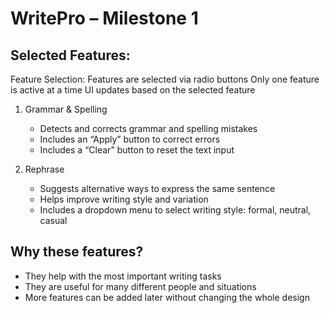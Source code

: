 # WritePro – Milestone 1

## Selected Features:
 Feature Selection:
 Features are selected via radio buttons
 Only one feature is active at a time
 UI updates based on the selected feature

1. Grammar & Spelling
   - Detects and corrects grammar and spelling mistakes
   - Includes an “Apply” button to correct errors
   - Includes a “Clear” button to reset the text input
  
2. Rephrase
   - Suggests alternative ways to express the same sentence
   - Helps improve writing style and variation
   - Includes a dropdown menu to select writing style: formal, neutral, casual

## Why these features?
- They help with the most important writing tasks  
- They are useful for many different people and situations  
- More features can be added later without changing the whole design


